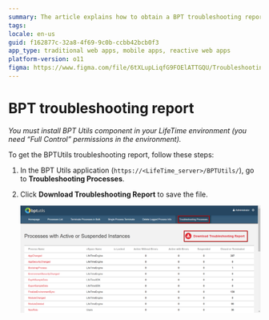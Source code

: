 ```yaml
---
summary: The article explains how to obtain a BPT troubleshooting report by using the BPT Utils component in LifeTime.
tags:
locale: en-us
guid: f162877c-32a8-4f69-9c0b-ccbb42bcb0f3
app_type: traditional web apps, mobile apps, reactive web apps
platform-version: o11
figma: https://www.figma.com/file/6tXLupLiqfG9FOElATTGQU/Troubleshooting?node-id=3327:518
---
```

# BPT troubleshooting report

*You must install BPT Utils component in your LifeTime environment (you need “Full Control” permissions in the environment).*

To get the BPTUtils troubleshooting report, follow these steps:

1. In the BPT Utils application (`https://<LifeTime_server>/BPTUtils/`), go to **Troubleshooting Processes**.

1. Click **Download Troubleshooting Report** to save the file.

    ![Screenshot of BPT Utils application showing the 'Troubleshooting Processes' page with the 'Download Troubleshooting Report' button highlighted.](images/get-logs-12.png "BPT Utils Troubleshooting Processes Screen")


